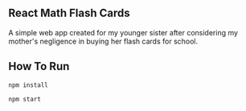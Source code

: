 ## React Math Flash Cards

A simple web app created for my younger sister after considering my mother's negligence in buying her flash cards for school.

## How To Run
`npm install`

`npm start`
